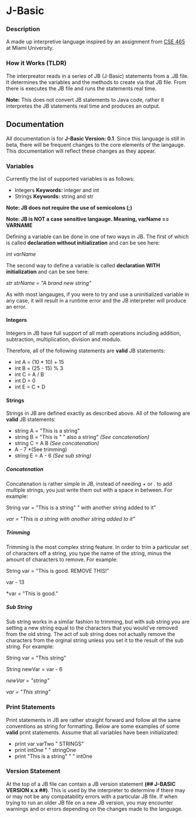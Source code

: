 # J-Basic
### Description
A made up interpretive language inspired by an assignment from [CSE 465](https://miamioh.edu/cec/academics/departments/cse/academics/course-descriptions/cse-465-565/index.html) at Miami University.

### How it Works (TLDR)
The interpreator reads in a series of JB (J-Basic) statements from a .JB file. It determines the variables and the methods to create via that JB file. From there is executes the JB file and runs the statements real time. 

**Note:** This does not convert JB statements to Java code, rather it interpretes the JB statements real time and produces an output.

## Documentation
All documentation is for **J-Basic Version: 0.1**. Since this language is still in beta, there will be frequent changes to the core elements of the langauge. This documentation will reflect these changes as they appear.

### Variables

Currently the list of supported variables is as follows:
* Integers **Keywords:** integer and int
* Strings **Keywords:** string and str

**Note: JB does not require the use of semicolons (;)**

**Note: JB is NOT a case sensitive langauge. Meaning, varName == VARNAME**

Defining a variable can be done in one of two ways in JB. The first of which is called **declaration without initialization** and can be see here:

*int varName*

The second way to define a variable is called **declaration WITH initialization** and can be see here:

*str strName = "A brand new string"*

As with most langauges, if you were to try and use a uninitialized variable in any case, it will result in a runtime error and the JB interpreter will produce an error.

#### Integers

Integers in JB have full support of all math operations including addition, subtraction, multiplication, division and modulo.

Therefore, all of the following statements are **valid** JB statements:
* int A = (10 * 10) + 15
* int B = (25 - 15) % 3
* int C = A / B
* int D = 0
* int E = C + D

#### Strings

Strings in JB are defined exactly as described above. All of the following are **valid** JB statements:
* string A = "This is a string"
* string B = "This is " " also a string" *(See concatenation)*
* string C = A B *(See concatenation)*
* A - 7 *(See trimming)
* string E = A - 6 *(See sub string)*

##### Concatenation

Concatenation is rather simple in JB, instead of needing + or . to add multiple strings, you just write them out with a space in between. For example:

String var = "This is a string" " with another string added to it"

*var = "This is a string with another string added to it"*

##### Trimming

Trimming is the most complex string feature. In order to trim a particular set of characters off a string, you type the name of the string, minus the amount of characters to remove. For example:

String var = "This is good. REMOVE THIS!"

var - 13

*var = "This is good."

##### Sub String

Sub string works in a similar fashion to trimming, but with sub string you are setting a new string equal to the characters that you would've removed from the old string. The act of sub string does not actually remove the characters from the orginal string unless you set it to the result of the sub string. For example: 

String var = "This string"

String newVar = var - 6

*newVar = "string"*

*var = "This string"*

### Print Statements

Print statements in JB are rather straight forward and follow all the same conventions as string for formatting. Below are some examples of some **valid** print statements. Assume that all variables have been initializated:

* print var varTwo " STRINGS"
* print intOne " " stringOne
* print "This is a string" " " intOne

### Version Statement
At the top of a JB file can contain a JB version statement **(## J-BASIC VERSION x.x ##)**. This is used by the interpreter to determine if there may or may not be any compatability errors with a particular JB file. If when trying to run an older JB file on a new JB version, you may encounter warnings and or errors depending on the changes made to the language.

